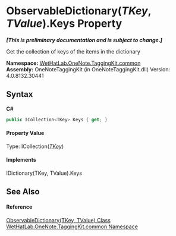 # ObservableDictionary(*TKey*, *TValue*).Keys Property 
 _**\[This is preliminary documentation and is subject to change.\]**_

Get the collection of keys of the items in the dictionary

**Namespace:**&nbsp;<a href="bcdbab9c-63d1-48a4-6937-af53fb8d9a55">WetHatLab.OneNote.TaggingKit.common</a><br />**Assembly:**&nbsp;OneNoteTaggingKit (in OneNoteTaggingKit.dll) Version: 4.0.8132.30441

## Syntax

**C#**<br />
``` C#
public ICollection<TKey> Keys { get; }
```


#### Property Value
Type: ICollection(<a href="b95e4b9e-1bee-ddc0-1db7-61a35069e23a">*TKey*</a>)

#### Implements
IDictionary(TKey, TValue).Keys<br />

## See Also


#### Reference
<a href="b95e4b9e-1bee-ddc0-1db7-61a35069e23a">ObservableDictionary(TKey, TValue) Class</a><br /><a href="bcdbab9c-63d1-48a4-6937-af53fb8d9a55">WetHatLab.OneNote.TaggingKit.common Namespace</a><br />